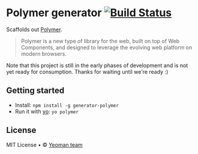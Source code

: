 # Polymer generator [![Build Status](https://secure.travis-ci.org/yeoman/generator-polymer.png?branch=master)](http://travis-ci.org/yeoman/generator-polymer)

Scaffolds out [Polymer](http://www.polymer-project.org).

> Polymer is a new type of library for the web, built on top of Web Components, and designed to leverage the evolving web platform on modern browsers.

Note that this project is still in the early phases of development and is not yet ready for consumption. Thanks for waiting until we're ready :)


## Getting started

- Install: `npm install -g generator-polymer`
- Run it with [yo](https://github.com/yeoman/yo): `yo polymer`


## License

MIT License • © [Yeoman team](http://yeoman.io)
